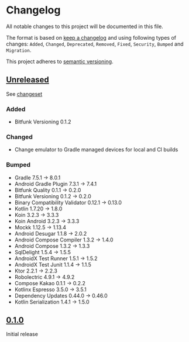 # Changelog

All notable changes to this project will be documented in this file.

The format is based on [keep a changelog](http://keepachangelog.com/en/1.0.0/) and using following
types of changes: `Added`, `Changed`, `Deprecated`, `Removed`, `Fixed`, `Security`, `Bumped`
and `Migration`.

This project adheres to [semantic versioning](http://semver.org/spec/v2.0.0.html).

## [Unreleased](https://github.com/wmontwe/blueprint-mobile/releases/latest)

See [changeset](https://github.com/wmontwe/blueprint-mobile/compare/v0.1.0...main)

### Added

- Bitfunk Versioning 0.1.2

### Changed

- Change emulator to Gradle managed devices for local and CI builds

### Bumped

- Gradle 7.5.1 -> 8.0.1
- Android Gradle Plugin 7.3.1 -> 7.4.1
- Bitfunk Quality 0.1.1 -> 0.2.0
- Bitfunk Versioning 0.1.2 -> 0.2.0
- Binary Compatibility Validator 0.12.1 -> 0.13.0
- Kotlin 1.7.20 -> 1.8.0
- Koin 3.2.3 -> 3.3.3
- Koin Android 3.2.3 -> 3.3.3
- Mockk 1.12.5 -> 1.13.4
- Android Desugar 1.1.8 -> 2.0.2
- Android Compose Compiler 1.3.2 -> 1.4.0
- Android Compose 1.3.2 -> 1.3.3
- SqlDelight 1.5.4 -> 1.5.5
- AndroidX Test Runner 1.5.1 -> 1.5.2
- AndroidX Test Junit 1.1.4 -> 1.1.5
- Ktor 2.2.1 -> 2.2.3
- Robolectric 4.9.1 -> 4.9.2
- Compose Kakao 0.1.1 -> 0.2.2
- Kotlinx Espresso 3.5.0 -> 3.5.1
- Dependency Updates 0.44.0 -> 0.46.0
- Kotlin Serialization 1.4.1 -> 1.5.0

## [0.1.0](https://github.com/wmontwe/blueprint-mobile/releases/tag/v0.1.0)

Initial release
